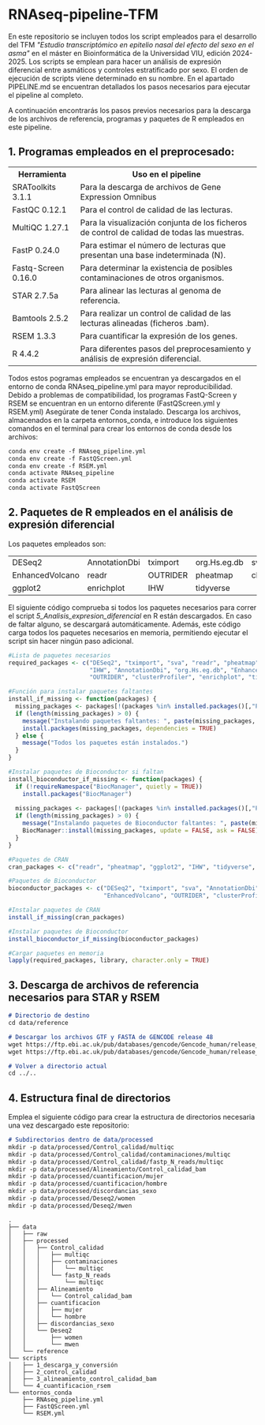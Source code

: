 # RNAseq-pipeline-TFM
En este repositorio se incluyen todos los script empleados para el desarrollo del TFM *"Estudio transcriptómico en epitelio nasal del efecto del sexo en el asma"* en el máster en Bioinformática de la Universidad VIU, edición 2024-2025. 
Los scripts se emplean para hacer un análisis de expresión diferencial entre asmáticos y controles estratificado por sexo. El orden de ejecución de scripts viene determinado en su nombre. En el apartado PIPELINE.md se encuentran detallados los pasos necesarios para ejecutar el pipeline al completo. 

A continuación encontrarás los pasos previos necesarios para la descarga de los archivos de referencia, programas y paquetes de R empleados en este pipeline.

## **1. Programas empleados en el preprocesado**:

<table align="center">
  <tr>
    <th>Herramienta</th>
    <th>Uso en el pipeline</th>
  </tr>
  <tr>
    <td>SRAToolkits 3.1.1</td>
    <td>Para la descarga de archivos de Gene Expression Omnibus</td>
  </tr>
  <tr>
    <td>FastQC 0.12.1</td>
    <td>Para el control de calidad de las lecturas.</td>
  </tr>
  <tr>
    <td>MultiQC 1.27.1</td>
    <td>Para la visualización conjunta de los ficheros de control de calidad de todas las muestras.</td>
  </tr>
  <tr>
    <td>FastP 0.24.0</td>
    <td>Para estimar el número de lecturas que presentan una base indeterminada (N).</td>
  </tr>
  <tr>
    <td>Fastq-Screen 0.16.0</td>
    <td>Para determinar la existencia de posibles contaminaciones de otros organismos.</td>
  </tr>
  <tr>
    <td>STAR 2.7.5a</td>
    <td>Para alinear las lecturas al genoma de referencia.</td>
  </tr>
  <tr>
    <td>Bamtools 2.5.2</td>
    <td>Para realizar un control de calidad de las lecturas alineadas (ficheros .bam).</td>
  </tr>
  <tr>
    <td>RSEM 1.3.3</td>
    <td>Para cuantificar la expresión de los genes.</td>
  </tr>
   <tr>
    <td>R 4.4.2 </td>
    <td>Para diferentes pasos del preprocesamiento y análisis de expresión diferencial.</td>
  </tr>
</table>

Todos estos pogramas empleados se encuentran ya descargados en el entorno de conda RNAseq_pipeline.yml para mayor reproducibilidad. Debido a problemas de compatibilidad, los programas FastQ-Screen y RSEM se encuentran en un entorno diferente (FastQScreen.yml y RSEM.yml) Asegúrate de tener Conda instalado. Descarga los archivos, almacenados en la carpeta entornos_conda, e introduce los siguientes comandos en el terminal para crear los entornos de conda desde los archivos:
```markdown
conda env create -f RNAseq_pipeline.yml
conda env create -f FastQScreen.yml
conda env create -f RSEM.yml
conda activate RNAseq_pipeline
conda activate RSEM
conda activate FastQScreen
```

## **2. Paquetes de R empleados en el análisis de expresión diferencial** 

Los paquetes empleados son:

<table align="center">
  <tr>
    <td>DESeq2</td>
    <td>AnnotationDbi</td>
    <td>tximport</td>
    <td>org.Hs.eg.db</td>
    <td>sva</td>
  </tr>
  <tr>
    <td>EnhancedVolcano</td>
    <td>readr</td>
    <td>OUTRIDER</td>
    <td>pheatmap</td>
    <td>clusterProfiler</td>
  </tr>
  <tr>
    <td>ggplot2</td>
    <td>enrichplot</td>
    <td>IHW</td>
    <td>tidyverse</td>
  </tr>
</table>

El siguiente código comprueba si todos los paquetes necesarios para correr el script *5_Analisis_expresion_diferencial* en R están descargados. En caso de faltar alguno, se descargará automáticamente. Además, este código carga todos los paquetes necesarios en memoria, permitiendo ejecutar el script sin hacer ningún paso adicional.
```r
#Lista de paquetes necesarios
required_packages <- c("DESeq2", "tximport", "sva", "readr", "pheatmap", "ggplot2", 
                       "IHW", "AnnotationDbi", "org.Hs.eg.db", "EnhancedVolcano", 
                       "OUTRIDER", "clusterProfiler", "enrichplot", "tidyverse")

#Función para instalar paquetes faltantes
install_if_missing <- function(packages) {
  missing_packages <- packages[!(packages %in% installed.packages()[,"Package"])]
  if (length(missing_packages) > 0) {
    message("Instalando paquetes faltantes: ", paste(missing_packages, collapse = ", "))
    install.packages(missing_packages, dependencies = TRUE)
  } else {
    message("Todos los paquetes están instalados.")
  }
}

#Instalar paquetes de Bioconductor si faltan
install_bioconductor_if_missing <- function(packages) {
  if (!requireNamespace("BiocManager", quietly = TRUE))
    install.packages("BiocManager")
  
  missing_packages <- packages[!(packages %in% installed.packages()[,"Package"])]
  if (length(missing_packages) > 0) {
    message("Instalando paquetes de Bioconductor faltantes: ", paste(missing_packages, collapse = ", "))
    BiocManager::install(missing_packages, update = FALSE, ask = FALSE)
  }
}

#Paquetes de CRAN
cran_packages <- c("readr", "pheatmap", "ggplot2", "IHW", "tidyverse", "enrichplot")

#Paquetes de Bioconductor
bioconductor_packages <- c("DESeq2", "tximport", "sva", "AnnotationDbi", "org.Hs.eg.db", 
                           "EnhancedVolcano", "OUTRIDER", "clusterProfiler")

#Instalar paquetes de CRAN
install_if_missing(cran_packages)

#Instalar paquetes de Bioconductor
install_bioconductor_if_missing(bioconductor_packages)

#Cargar paquetes en memoria
lapply(required_packages, library, character.only = TRUE)
```

## **3. Descarga de archivos de referencia necesarios para STAR y RSEM**
```markdown
# Directorio de destino
cd data/reference

# Descargar los archivos GTF y FASTA de GENCODE release 48
wget https://ftp.ebi.ac.uk/pub/databases/gencode/Gencode_human/release_48/gencode.v48.annotation.gtf.gz
wget https://ftp.ebi.ac.uk/pub/databases/gencode/Gencode_human/release_48/GRCh38.p14.genome.fa.gz

# Volver a directorio actual
cd ../..
```

## **4. Estructura final de directorios**
Emplea el siguiente código para crear la estructura de directorios necesaria una vez descargado este repositorio:

```markdown
# Subdirectorios dentro de data/processed
mkdir -p data/processed/Control_calidad/multiqc
mkdir -p data/processed/Control_calidad/contaminaciones/multiqc
mkdir -p data/processed/Control_calidad/fastp_N_reads/multiqc
mkdir -p data/processed/Alineamiento/Control_calidad_bam
mkdir -p data/processed/cuantificacion/mujer
mkdir -p data/processed/cuantificacion/hombre
mkdir -p data/processed/discordancias_sexo
mkdir -p data/processed/Deseq2/women
mkdir -p data/processed/Deseq2/mwen
```

```plaintext
.
├── data
│   ├── raw
│   ├── processed
│   │   ├── Control_calidad
│   │   │   ├── multiqc
│   │   │   ├── contaminaciones
│   │   │   │   └── multiqc
│   │   │   └── fastp_N_reads
│   │   │       └── multiqc
│   │   ├── Alineamiento
│   │   │   └── Control_calidad_bam
│   │   ├── cuantificacion
│   │   │   ├── mujer
│   │   │   └── hombre
│   │   ├── discordancias_sexo
│   │   └── Deseq2
│   │       ├── women
│   │       └── mwen
│   └── reference
└── scripts
│   ├── 1_descarga_y_conversión
│   ├── 2_control_calidad
│   ├── 3_alineamiento_control_calidad_bam
│   └── 4_cuantificacion_rsem
└── entornos_conda
    ├── RNAseq_pipeline.yml
    ├── FastQScreen.yml
    └── RSEM.yml
```
